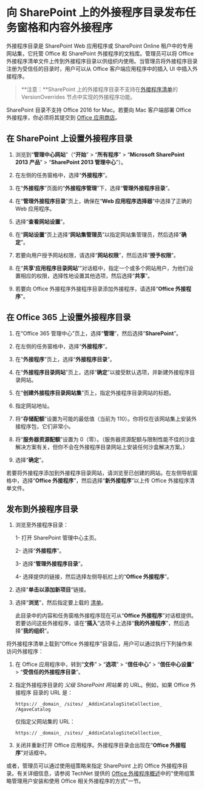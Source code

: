 
# <a name="publish-task-pane-and-content-add-ins-to-an-add-in-catalog-on-sharepoint"></a>向 SharePoint 上的外接程序目录发布任务窗格和内容外接程序

外接程序目录是 SharePoint Web 应用程序或 SharePoint Online 租户中的专用网站集，它托管 Office 和 SharePoint 外接程序的文档库。管理员可以将 Office 外接程序清单文件上传到外接程序目录以供组织内使用。当管理员将外接程序目录注册为受信任的目录时，用户可以从 Office 客户端应用程序中的插入 UI 中插入外接程序。

>**注意：**SharePoint 上的外接程序目录不支持在[外接程序清单](../overview/add-in-manifests.md)的 VersionOverrides 节点中实现的外接程序功能。

SharePoint 目录不支持 Office 2016 for Mac。若要向 Mac 客户端部署 Office 外接程序，你必须将其提交到 [Office 应用商店](http://msdn.microsoft.com/library/ff075782-1303-4517-91cc-b3d730e9b9ae%28Office.15%29.aspx)。   

## <a name="to-set-up-an-add-in-catalog-on-sharepoint"></a>在 SharePoint 上设置外接程序目录

1. 浏览到“**管理中心网站**”（“**开始**” > “**所有程序**” > “**Microsoft SharePoint 2013 产品**” > “**SharePoint 2013 管理中心**”）。
    
2. 在左侧的任务窗格中，选择“**外接程序**”。
    
3. 在“**外接程序**”页面的“**外接程序管理**”下，选择“**管理外接程序目录**”。
    
4. 在“**管理外接程序目录**”页上，确保在“**Web 应用程序选择器**”中选择了正确的 Web 应用程序。
    
5. 选择“**查看网站设置**”。
    
6. 在“**网站设置**”页上选择“**网站集管理员**”以指定网站集管理员，然后选择“**确定**”。
    
7. 若要向用户授予网站权限，请选择“**网站权限**”，然后选择“**授予权限**”。
    
8. 在“**共享‘应用程序目录网站’**”对话框中，指定一个或多个网站用户，为他们设置相应的权限，选择性地设置其他选项，然后选择“**共享**”。
    
9. 若要向 Office 外接程序外接程序目录添加外接程序，请选择“**Office 外接程序**”。

## <a name="to-set-up-an-add-in-catalog-on-office-365"></a>在 Office 365 上设置外接程序目录

1. 在“Office 365 管理中心”页上，选择“**管理**”，然后选择“**SharePoint**”。
    
2. 在左侧的任务窗格中，选择“**外接程序**”。
    
3. 在“**外接程序**”页上，选择“**外接程序目录**”。
    
4. 在“**外接程序目录网站**”页上，选择“**确定**”以接受默认选项，并新建外接程序目录网站。
    
5. 在“**创建外接程序目录网站集**”页上，指定外接程序目录网站的标题。
    
6. 指定网站地址。
    
7. 将“**存储配额**”设置为可能的最低值（当前为 110）。你将仅在该网站集上安装外接程序包，它们非常小。
    
8. 将“**服务器资源配额**”设置为 0（零）。（服务器资源配额与限制性能不佳的沙盒解决方案有关，但你不会在外接程序目录网站上安装任何沙盒解决方案。）
    
9. 选择“**确定**”。
    
若要将外接程序添加到外接程序目录网站，请浏览至已创建的网站。在左侧导航窗格中，选择“**Office 外接程序**”，然后选择“**新外接程序**”以上传 Office 外接程序清单文件。    

## <a name="publish-to-an-add-in-catalog"></a>发布到外接程序目录


1. 浏览至外接程序目录：

    1- 打开 SharePoint 管理中心主页。
    
    2- 选择“**外接程序**”。
    
    3- 选择“**管理外接程序目录**”。
    
    4- 选择提供的链接，然后选择左侧导航栏上的“**Office 外接程序**”。
    
2. 选择“**单击以添加新项目**”链接。
    
3. 选择“**浏览**”，然后指定要上载的 [清单](../../docs/overview/add-in-manifests.md)。
    
    此目录中的内容和任务窗格外接程序现在可从“**Office 外接程序**”对话框提供。若要访问这些外接程序，请在“**插入**”选项卡上选择“**我的外接程序**”，然后选择“**我的组织**”。
    
将外接程序清单上载到“Office 外接程序”目录后，用户可以通过执行下列操作来访问外接程序：


1. 在 Office 应用程序中，转到“**文件**” > “**选项**” > “**信任中心**” > “**信任中心设置**” > “**受信任的外接程序目录**”。
    
2. 指定外接程序目录的 _父级 SharePoint 网站集_ 的 URL。例如，如果 Office 外接程序 目录的 URL 是：
    
    `https:// _domain_ /sites/ _AddinCatalogSiteCollection_ /AgaveCatalog`
    
    仅指定父网站集的 URL：
    
    `https:// _domain_ /sites/ _AddinCatalogSiteCollection_`
    
3. 关闭并重新打开 Office 应用程序。外接程序目录会出现在“**Office 外接程序**”对话框中。
    
或者，管理员可以通过使用组策略来指定 SharePoint 上的 Office 外接程序目录。有关详细信息，请参阅 TechNet 提供的 [Office 外接程序概述](https://technet.microsoft.com/en-us/library/jj219429.aspx)中的"使用组策略管理用户安装和使用 Office 相关外接程序的方式"一节。


